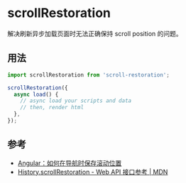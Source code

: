 # scrollRestoration

解决刷新异步加载页面时无法正确保持 scroll position 的问题。

## 用法

```js
import scrollRestoration from 'scroll-restoration';

scrollRestoration({
  async load() {
    // async load your scripts and data
    // then, render html
  },
});
```

## 参考

- [Angular：如何在导航时保存滚动位置](https://dev.to/johncarroll/angular-how-to-refresh-scroll-position-on-back-5e1b)
- [History.scrollRestoration - Web API 接口参考 | MDN](https://developer.mozilla.org/zh-CN/docs/Web/API/History/scrollRestoration)
